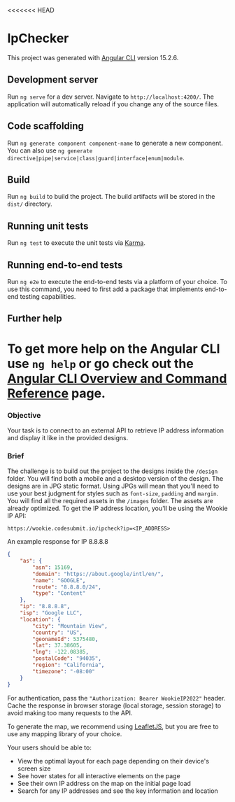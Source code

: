 <<<<<<< HEAD
# IpChecker

This project was generated with [Angular CLI](https://github.com/angular/angular-cli) version 15.2.6.

## Development server

Run `ng serve` for a dev server. Navigate to `http://localhost:4200/`. The application will automatically reload if you change any of the source files.

## Code scaffolding

Run `ng generate component component-name` to generate a new component. You can also use `ng generate directive|pipe|service|class|guard|interface|enum|module`.

## Build

Run `ng build` to build the project. The build artifacts will be stored in the `dist/` directory.

## Running unit tests

Run `ng test` to execute the unit tests via [Karma](https://karma-runner.github.io).

## Running end-to-end tests

Run `ng e2e` to execute the end-to-end tests via a platform of your choice. To use this command, you need to first add a package that implements end-to-end testing capabilities.

## Further help

To get more help on the Angular CLI use `ng help` or go check out the [Angular CLI Overview and Command Reference](https://angular.io/cli) page.
=======
### Objective

Your task is to connect to an external API to retrieve IP address information and display it like in the provided designs.

### Brief

The challenge is to build out the project to the designs inside the `/design` folder. You will find both a mobile and a desktop version of the design. The designs are in JPG static format. Using JPGs will mean that you'll need to use your best judgment for styles such as `font-size`, `padding` and `margin`. You will find all the required assets in the `/images` folder. The assets are already optimized. To get the IP address location, you'll be using the Wookie IP API:

    https://wookie.codesubmit.io/ipcheck?ip=<IP_ADDRESS>

An example response for IP 8.8.8.8

```json
{
	"as": {
		"asn": 15169,
		"domain": "https://about.google/intl/en/",
		"name": "GOOGLE",
		"route": "8.8.8.0/24",
		"type": "Content"
	},
	"ip": "8.8.8.8",
	"isp": "Google LLC",
	"location": {
		"city": "Mountain View",
		"country": "US",
		"geonameId": 5375480,
		"lat": 37.38605,
		"lng": -122.08385,
		"postalCode": "94035",
		"region": "California",
		"timezone": "-08:00"
	}
}
```

For authentication, pass the `"Authorization: Bearer WookieIP2022"` header.
Cache the response in browser storage (local storage, session storage) to avoid making too many requests to the API.

To generate the map, we recommend using [LeafletJS](https://leafletjs.com/), but you are free to use any mapping library of your choice.

Your users should be able to:

-   View the optimal layout for each page depending on their device's screen size
-   See hover states for all interactive elements on the page
-   See their own IP address on the map on the initial page load
-   Search for any IP addresses and see the key information and location




